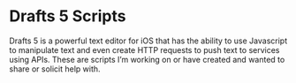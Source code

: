 # Drafts 5 Scripts

Drafts 5 is a powerful text editor for iOS that has the ability to use Javascript to manipulate text and even create HTTP requests to push text to services using APIs. These are scripts I’m working on or have created and wanted to share or solicit help with.